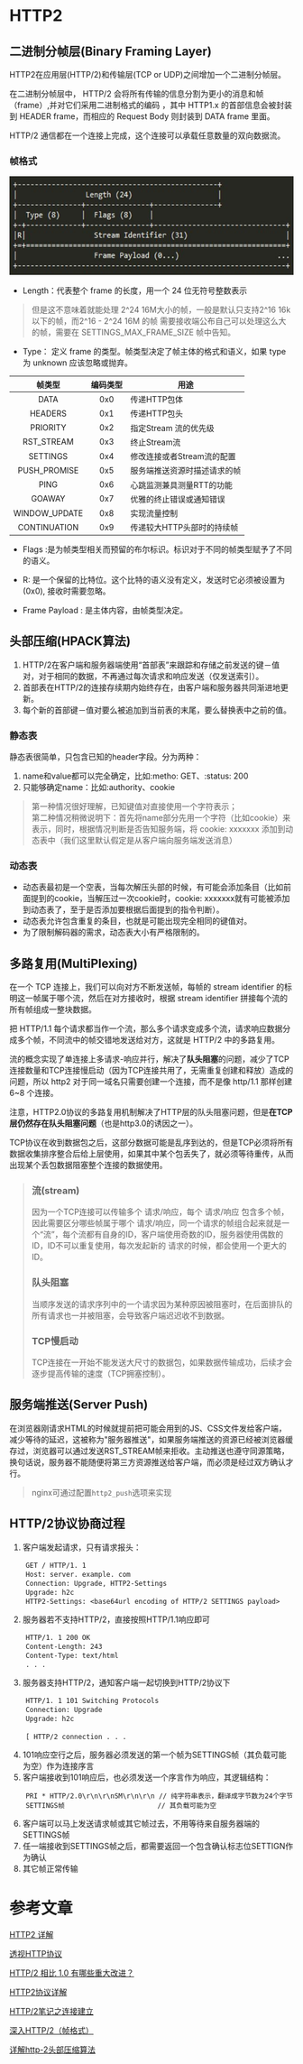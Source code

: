 # HTTP2

## 二进制分帧层(Binary Framing Layer)
HTTP2在应用层(HTTP/2)和传输层(TCP or UDP)之间增加一个二进制分帧层。

在二进制分帧层中， HTTP/2 会将所有传输的信息分割为更小的消息和帧（frame）,并对它们采用二进制格式的编码 ，其中 HTTP1.x 的首部信息会被封装到 HEADER frame，而相应的 Request Body 则封装到 DATA frame 里面。


HTTP/2 通信都在一个连接上完成，这个连接可以承载任意数量的双向数据流。

### 帧格式
<img src="https://raw.githubusercontent.com/dark-tone/notes/main/%E7%BD%91%E7%BB%9C%E7%9B%B8%E5%85%B3/imgs/5.jpg" weight="562" height="175">

- Length：代表整个 frame 的长度，用一个 24 位无符号整数表示
>但是这不意味着就能处理 2^24 16M大小的帧，一般是默认只支持2^16 16k以下的帧，而2^16 - 2^24 16M 的帧 需要接收端公布自己可以处理这么大的帧，需要在 SETTINGS_MAX_FRAME_SIZE 帧中告知。

- Type： 定义 frame 的类型。帧类型决定了帧主体的格式和语义，如果 type 为 unknown 应该忽略或抛弃。

|帧类型 |	编码类型 |	用途|
| :---: | :---: | --- |
|DATA| 	0x0| 	传递HTTP包体|
|HEADERS |	0x1 |	传递HTTP包头|
|PRIORITY 	|0x2| 	指定Stream 流的优先级|
|RST_STREAM 	|0x3| 	终止Stream流|
|SETTINGS 	|0x4| 	修改连接或者Stream流的配置|
|PUSH_PROMISE 	|0x5| 	服务端推送资源时描述请求的帧|
|PING 	|0x6| 	心跳监测兼具测量RTT的功能|
|GOAWAY 	|0x7| 	优雅的终止错误或通知错误|
|WINDOW_UPDATE 	|0x8| 	实现流量控制|
|CONTINUATION 	|0x9| 	传递较大HTTP头部时的持续帧|

- Flags :是为帧类型相关而预留的布尔标识。标识对于不同的帧类型赋予了不同的语义。

- R: 是一个保留的比特位。这个比特的语义没有定义，发送时它必须被设置为 (0x0), 接收时需要忽略。

- Frame Payload : 是主体内容，由帧类型决定。

## 头部压缩(HPACK算法)
1. HTTP/2在客户端和服务器端使用“首部表”来跟踪和存储之前发送的键－值对，对于相同的数据，不再通过每次请求和响应发送（仅发送索引）。
2. 首部表在HTTP/2的连接存续期内始终存在，由客户端和服务器共同渐进地更新。
3. 每个新的首部键－值对要么被追加到当前表的末尾，要么替换表中之前的值。

### 静态表
静态表很简单，只包含已知的header字段。分为两种：
1. name和value都可以完全确定，比如:metho: GET、:status: 200
2. 只能够确定name：比如:authority、cookie
>第一种情况很好理解，已知键值对直接使用一个字符表示；<br>
第二种情况稍微说明下：首先将name部分先用一个字符（比如cookie）来表示，同时，根据情况判断是否告知服务端，将 cookie: xxxxxxx 添加到动态表中（我们这里默认假定是从客户端向服务端发送消息）

### 动态表
- 动态表最初是一个空表，当每次解压头部的时候，有可能会添加条目（比如前面提到的cookie，当解压过一次cookie时，cookie: xxxxxxx就有可能被添加到动态表了，至于是否添加要根据后面提到的指令判断）。
- 动态表允许包含重复的条目，也就是可能出现完全相同的键值对。
- 为了限制解码器的需求，动态表大小有严格限制的。


## 多路复用(MultiPlexing)
在一个 TCP 连接上，我们可以向对方不断发送帧，每帧的 stream identifier 的标明这一帧属于哪个流，然后在对方接收时，根据 stream identifier 拼接每个流的所有帧组成一整块数据。

把 HTTP/1.1 每个请求都当作一个流，那么多个请求变成多个流，请求响应数据分成多个帧，不同流中的帧交错地发送给对方，这就是 HTTP/2 中的多路复用。

流的概念实现了单连接上多请求-响应并行，解决了**队头阻塞**的问题，减少了TCP 连接数量和TCP连接慢启动（因为TCP连接共用了，无需重复创建和释放）造成的问题，所以 http2 对于同一域名只需要创建一个连接，而不是像 http/1.1 那样创建 6~8 个连接。

注意，HTTP2.0协议的多路复用机制解决了HTTP层的队头阻塞问题，但是**在TCP层仍然存在队头阻塞问题**（也是http3.0的诱因之一）。

TCP协议在收到数据包之后，这部分数据可能是乱序到达的，但是TCP必须将所有数据收集排序整合后给上层使用，如果其中某个包丢失了，就必须等待重传，从而出现某个丢包数据阻塞整个连接的数据使用。

> ### 流(stream)
>因为一个TCP连接可以传输多个 请求/响应，每个 请求/响应 包含多个帧，因此需要区分哪些帧属于哪个 请求/响应，同一个请求的帧组合起来就是一个“流”，每个流都有自身的ID，客户端使用奇数的ID，服务器使用偶数的ID，ID不可以重复使用，每次发起新的 请求的时候，都会使用一个更大的ID。
> ### 队头阻塞
> 当顺序发送的请求序列中的一个请求因为某种原因被阻塞时，在后面排队的所有请求也一并被阻塞，会导致客户端迟迟收不到数据。
> ### TCP慢启动
> TCP连接在一开始不能发送大尺寸的数据包，如果数据传输成功，后续才会逐步提高传输的速度（TCP拥塞控制）。


## 服务端推送(Server Push)
在浏览器刚请求HTML的时候就提前把可能会用到的JS、CSS文件发给客户端，减少等待的延迟，这被称为"服务器推送"，如果服务端推送的资源已经被浏览器缓存过，浏览器可以通过发送RST_STREAM帧来拒收。主动推送也遵守同源策略，换句话说，服务器不能随便将第三方资源推送给客户端，而必须是经过双方确认才行。
> nginx可通过配置<code>http2_push</code>选项来实现

## HTTP/2协议协商过程

1. 客户端发起请求，只有请求报头：
```
    GET / HTTP/1. 1
    Host: server. example. com
    Connection: Upgrade, HTTP2-Settings
    Upgrade: h2c
    HTTP2-Settings: <base64url encoding of HTTP/2 SETTINGS payload>
```
2. 服务器若不支持HTTP/2，直接按照HTTP/1.1响应即可
```
    HTTP/1. 1 200 OK
    Content-Length: 243
    Content-Type: text/html
    . . .
```
3. 服务器支持HTTP/2，通知客户端一起切换到HTTP/2协议下
```
    HTTP/1. 1 101 Switching Protocols
    Connection: Upgrade
    Upgrade: h2c

    [ HTTP/2 connection . . .
```
4. 101响应空行之后，服务器必须发送的第一个帧为SETTINGS帧（其负载可能为空）作为连接序言
5. 客户端接收到101响应后，也必须发送一个序言作为响应，其逻辑结构：
```
    PRI * HTTP/2.0\r\n\r\nSM\r\n\r\n // 纯字符串表示，翻译成字节数为24个字节
    SETTINGS帧                       // 其负载可能为空
```
6. 客户端可以马上发送请求帧或其它帧过去，不用等待来自服务器端的SETTINGS帧
7. 任一端接收到SETTINGS帧之后，都需要返回一个包含确认标志位SETTIGN作为确认
8. 其它帧正常传输


# 参考文章
[HTTP2 详解](https://www.jianshu.com/p/e57ca4fec26f)

[透视HTTP协议](https://time.geekbang.org/column/article/112036)

[HTTP/2 相比 1.0 有哪些重大改进？](https://www.zhihu.com/question/34074946)

[HTTP2协议详解](https://www.codercto.com/a/34433.html)

[HTTP/2笔记之连接建立](http://www.blogjava.net/yongboy/archive/2015/03/18/423570.html)

[深入HTTP/2（帧格式）](https://www.jianshu.com/p/e22fef60a7f0)

[详解http-2头部压缩算法](https://segmentfault.com/a/1190000017011816)